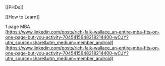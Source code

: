 [[PHDs]]

[[How to Learn]]

1 page MBA  
[https://www.linkedin.com/posts/rich-falk-wallace_an-entire-mba-fits-on-one-page-but-you-activity-7045415648218214400-wCJY?utm_source=share&utm_medium=member_android](https://www.linkedin.com/posts/rich-falk-wallace_an-entire-mba-fits-on-one-page-but-you-activity-7045415648218214400-wCJY?utm_source=share&utm_medium=member_android)